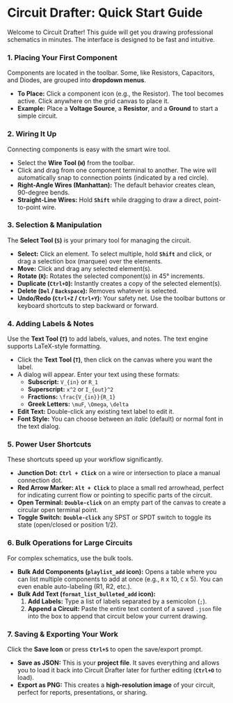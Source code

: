 # Circuit Drafter: Quick Start Guide

Welcome to Circuit Drafter! This guide will get you drawing professional schematics in minutes. The interface is designed to be fast and intuitive.

### 1. Placing Your First Component
Components are located in the toolbar. Some, like Resistors, Capacitors, and Diodes, are grouped into **dropdown menus**.

*   **To Place:** Click a component icon (e.g., the Resistor). The tool becomes active. Click anywhere on the grid canvas to place it.
*   **Example:** Place a **Voltage Source**, a **Resistor**, and a **Ground** to start a simple circuit.

### 2. Wiring It Up
Connecting components is easy with the smart wire tool.

*   Select the **Wire Tool (`W`)** from the toolbar.
*   Click and drag from one component terminal to another. The wire will automatically snap to connection points (indicated by a red circle).
*   **Right-Angle Wires (Manhattan):** The default behavior creates clean, 90-degree bends.
*   **Straight-Line Wires:** Hold **`Shift`** while dragging to draw a direct, point-to-point wire.

### 3. Selection & Manipulation
The **Select Tool (`S`)** is your primary tool for managing the circuit.

*   **Select:** Click an element. To select multiple, hold **`Shift`** and click, or drag a selection box (marquee) over the elements.
*   **Move:** Click and drag any selected element(s).
*   **Rotate (`R`):** Rotates the selected component(s) in 45° increments.
*   **Duplicate (`Ctrl+D`):** Instantly creates a copy of the selected element(s).
*   **Delete (`Del` / `Backspace`):** Removes whatever is selected.
*   **Undo/Redo (`Ctrl+Z` / `Ctrl+Y`):** Your safety net. Use the toolbar buttons or keyboard shortcuts to step backward or forward.

### 4. Adding Labels & Notes
Use the **Text Tool (`T`)** to add labels, values, and notes. The text engine supports LaTeX-style formatting.

*   Click the **Text Tool (`T`)**, then click on the canvas where you want the label.
*   A dialog will appear. Enter your text using these formats:
    *   **Subscript:** `V_{in}` or `R_1`
    *   **Superscript:** `x^2` or `I_{out}^2`
    *   **Fractions:** `\frac{V_{in}}{R_1}`
    *   **Greek Letters:** `\muF`, `\Omega`, `\delta`
*   **Edit Text:** Double-click any existing text label to edit it.
*   **Font Style:** You can choose between an *italic* (default) or normal font in the text dialog.

### 5. Power User Shortcuts
These shortcuts speed up your workflow significantly.

*   **Junction Dot:** **`Ctrl + Click`** on a wire or intersection to place a manual connection dot.
*   **Red Arrow Marker:** **`Alt + Click`** to place a small red arrowhead, perfect for indicating current flow or pointing to specific parts of the circuit.
*   **Open Terminal:** **`Double-click`** on an empty part of the canvas to create a circular open terminal point.
*   **Toggle Switch:** **`Double-click`** any SPST or SPDT switch to toggle its state (open/closed or position 1/2).

### 6. Bulk Operations for Large Circuits
For complex schematics, use the bulk tools.

*   **Bulk Add Components (`playlist_add` icon):** Opens a table where you can list multiple components to add at once (e.g., `R` x 10, `C` x 5). You can even enable auto-labeling (R1, R2, etc.).
*   **Bulk Add Text (`format_list_bulleted_add` icon):**
    1.  **Add Labels:** Type a list of labels separated by a semicolon (`;`).
    2.  **Append a Circuit:** Paste the entire text content of a saved `.json` file into the box to append that circuit below your current drawing.

### 7. Saving & Exporting Your Work
Click the **Save Icon** or press **`Ctrl+S`** to open the save/export prompt.

*   **Save as JSON:** This is your **project file**. It saves everything and allows you to load it back into Circuit Drafter later for further editing (**`Ctrl+O`** to load).
*   **Export as PNG:** This creates a **high-resolution image** of your circuit, perfect for reports, presentations, or sharing.
